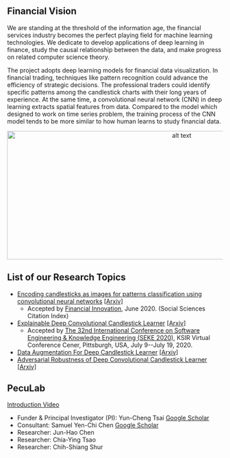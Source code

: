 

## Financial Vision
We are standing at the threshold of the information age, the financial services industry becomes the perfect playing field for machine learning technologies. We dedicate to develop applications of deep learning in finance, study the causal relationship between the data, and make progress on related computer science theory.

The project adopts deep learning models for financial data visualization. In financial trading, techniques like pattern recognition could advance the efficiency of strategic decisions. The professional traders could identify specific patterns among the candlestick charts with their long years of experience. At the same time, a convolutional neural network (CNN) in deep learning extracts spatial features from data. Compared to the model which designed to work on time series problem, the training process of the CNN model tends to be more similar to how human learns to study financial data.
<p align="center">
  <img src="https://i.imgur.com/VGtR2eu.png" alt="alt text" width="800" height="300">
<p>
  
## List of our Research Topics
- [Encoding candlesticks as images for patterns classification using convolutional neural networks](https://github.com/pecu/FinancialVision) [[Arxiv]](https://arxiv.org/abs/1901.05237)
  - Accepted by [Financial Innovation](https://jfin-swufe.springeropen.com/), June 2020. (Social Sciences Citation Index)
- [Explainable Deep Convolutional Candlestick Learner](https://github.com/pecu/FinancialVision/tree/master/Explainable%20Deep%20Convolutional%20Candlestick%20Learner)  [[Arxiv]](https://arxiv.org/abs/2001.02767)
  - Accepted by [The 32nd International Conference on Software Engineering & Knowledge Engineering (SEKE 2020)](http://ksiresearch.org/seke/seke20.html), KSIR Virtual Conference Cener, Pittsburgh, USA, July 9--July 19, 2020.
- [Data Augmentation For Deep Candlestick Learner](https://github.com/pecu/FinancialVision/tree/master/Data%20Augmentation%20For%20Deep%20Candlestick%20Learner)  [[Arxiv]](https://arxiv.org/abs/2005.06731)
- [Adversarial Robustness of Deep Convolutional Candlestick Learner](https://github.com/pecu/FinancialVision/tree/master/Adversarial%20Robustness%20of%20Deep%20Convolutional%20Candlestick%20Learner)  [[Arxiv]](#)

## PecuLab

[Introduction Video](https://youtu.be/97eegbLcQ24)

- Funder & Principal Investigator (PI): Yun-Cheng Tsai [Google Scholar](https://scholar.google.com/citations?user=a2LHNL8AAAAJ&hl=zh-TW)
- Consultant: Samuel Yen-Chi Chen [Google Scholar](https://scholar.google.com/citations?user=A6dc7qMAAAAJ&hl=zh-TW)
- Researcher: Jun-Hao Chen
- Researcher: Chia-Ying Tsao
- Researcher: Chih-Shiang Shur
